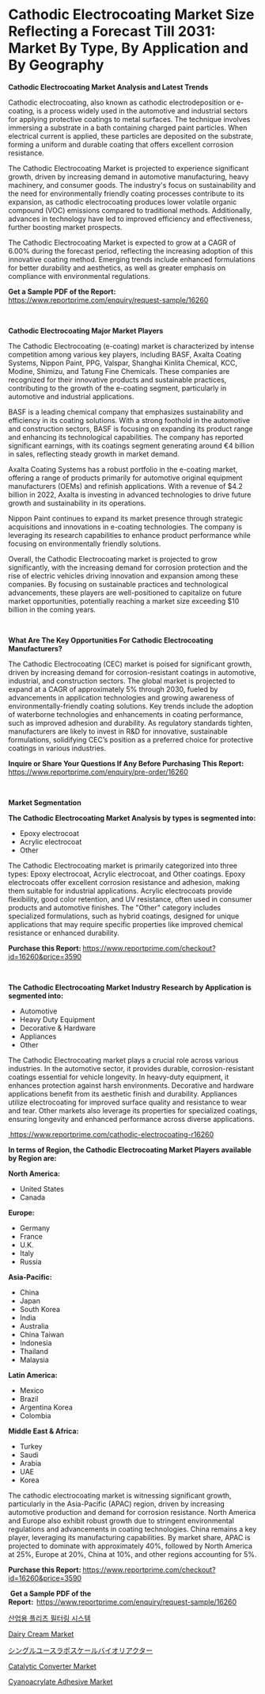 <p><h1>Cathodic Electrocoating Market Size Reflecting a Forecast Till 2031: Market By Type, By Application and By Geography</h1></p><p><strong>Cathodic Electrocoating Market Analysis and Latest Trends</strong></p>
<p><p>Cathodic electrocoating, also known as cathodic electrodeposition or e-coating, is a process widely used in the automotive and industrial sectors for applying protective coatings to metal surfaces. The technique involves immersing a substrate in a bath containing charged paint particles. When electrical current is applied, these particles are deposited on the substrate, forming a uniform and durable coating that offers excellent corrosion resistance.</p><p>The Cathodic Electrocoating Market is projected to experience significant growth, driven by increasing demand in automotive manufacturing, heavy machinery, and consumer goods. The industry's focus on sustainability and the need for environmentally friendly coating processes contribute to its expansion, as cathodic electrocoating produces lower volatile organic compound (VOC) emissions compared to traditional methods. Additionally, advances in technology have led to improved efficiency and effectiveness, further boosting market prospects.</p><p>The Cathodic Electrocoating Market is expected to grow at a CAGR of 6.00% during the forecast period, reflecting the increasing adoption of this innovative coating method. Emerging trends include enhanced formulations for better durability and aesthetics, as well as greater emphasis on compliance with environmental regulations.</p></p>
<p><strong>Get a Sample PDF of the Report:&nbsp;</strong> <a href="https://www.reportprime.com/enquiry/request-sample/16260">https://www.reportprime.com/enquiry/request-sample/16260</a></p>
<p>&nbsp;</p>
<p><strong>Cathodic Electrocoating Major Market Players</strong></p>
<p><p>The Cathodic Electrocoating (e-coating) market is characterized by intense competition among various key players, including BASF, Axalta Coating Systems, Nippon Paint, PPG, Valspar, Shanghai Kinlita Chemical, KCC, Modine, Shimizu, and Tatung Fine Chemicals. These companies are recognized for their innovative products and sustainable practices, contributing to the growth of the e-coating segment, particularly in automotive and industrial applications. </p><p>BASF is a leading chemical company that emphasizes sustainability and efficiency in its coating solutions. With a strong foothold in the automotive and construction sectors, BASF is focusing on expanding its product range and enhancing its technological capabilities. The company has reported significant earnings, with its coatings segment generating around €4 billion in sales, reflecting steady growth in market demand.</p><p>Axalta Coating Systems has a robust portfolio in the e-coating market, offering a range of products primarily for automotive original equipment manufacturers (OEMs) and refinish applications. With a revenue of $4.2 billion in 2022, Axalta is investing in advanced technologies to drive future growth and sustainability in its operations.</p><p>Nippon Paint continues to expand its market presence through strategic acquisitions and innovations in e-coating technologies. The company is leveraging its research capabilities to enhance product performance while focusing on environmentally friendly solutions.</p><p>Overall, the Cathodic Electrocoating market is projected to grow significantly, with the increasing demand for corrosion protection and the rise of electric vehicles driving innovation and expansion among these companies. By focusing on sustainable practices and technological advancements, these players are well-positioned to capitalize on future market opportunities, potentially reaching a market size exceeding $10 billion in the coming years.</p></p>
<p>&nbsp;</p>
<p><strong>What Are The Key Opportunities For Cathodic Electrocoating Manufacturers?</strong></p>
<p><p>The Cathodic Electrocoating (CEC) market is poised for significant growth, driven by increasing demand for corrosion-resistant coatings in automotive, industrial, and construction sectors. The global market is projected to expand at a CAGR of approximately 5% through 2030, fueled by advancements in application technologies and growing awareness of environmentally-friendly coating solutions. Key trends include the adoption of waterborne technologies and enhancements in coating performance, such as improved adhesion and durability. As regulatory standards tighten, manufacturers are likely to invest in R&D for innovative, sustainable formulations, solidifying CEC’s position as a preferred choice for protective coatings in various industries.</p></p>
<p><strong>Inquire or Share Your Questions If Any Before Purchasing This Report:</strong> <a href="https://www.reportprime.com/enquiry/pre-order/16260">https://www.reportprime.com/enquiry/pre-order/16260</a></p>
<p>&nbsp;</p>
<p><strong>Market Segmentation</strong></p>
<p><strong>The Cathodic Electrocoating Market Analysis by types is segmented into:</strong></p>
<p><ul><li>Epoxy electrocoat</li><li>Acrylic electrocoat</li><li>Other</li></ul></p>
<p><p>The Cathodic Electrocoating market is primarily categorized into three types: Epoxy electrocoat, Acrylic electrocoat, and Other coatings. Epoxy electrocoats offer excellent corrosion resistance and adhesion, making them suitable for industrial applications. Acrylic electrocoats provide flexibility, good color retention, and UV resistance, often used in consumer products and automotive finishes. The "Other" category includes specialized formulations, such as hybrid coatings, designed for unique applications that may require specific properties like improved chemical resistance or enhanced durability.</p></p>
<p><strong>Purchase this Report:&nbsp;</strong><a href="https://www.reportprime.com/checkout?id=16260&price=3590">https://www.reportprime.com/checkout?id=16260&price=3590</a></p>
<p>&nbsp;</p>
<p><strong>The Cathodic Electrocoating Market Industry Research by Application is segmented into:</strong></p>
<p><ul><li>Automotive</li><li>Heavy Duty Equipment</li><li>Decorative & Hardware</li><li>Appliances</li><li>Other</li></ul></p>
<p><p>The Cathodic Electrocoating market plays a crucial role across various industries. In the automotive sector, it provides durable, corrosion-resistant coatings essential for vehicle longevity. In heavy-duty equipment, it enhances protection against harsh environments. Decorative and hardware applications benefit from its aesthetic finish and durability. Appliances utilize electrocoating for improved surface quality and resistance to wear and tear. Other markets also leverage its properties for specialized coatings, ensuring longevity and enhanced performance across diverse applications.</p></p>
<p><a href="https://www.reportprime.com/cathodic-electrocoating-r16260">&nbsp;https://www.reportprime.com/cathodic-electrocoating-r16260</a></p>
<p><strong>In terms of Region, the Cathodic Electrocoating Market Players available by Region are:</strong></p>
<p>
    <p> <strong> North America: </strong>
        <ul>
            <li>United States</li>
            <li>Canada</li>
        </ul>
        </p> 
    <p> <strong> Europe: </strong>
        <ul>
            <li>Germany</li>
            <li>France</li>
            <li>U.K.</li>
            <li>Italy</li>
            <li>Russia</li>
        </ul>
        </p> 
    <p> <strong> Asia-Pacific: </strong>
        <ul>
            <li>China</li>
            <li>Japan</li>
            <li>South Korea</li>
            <li>India</li>
            <li>Australia</li>
            <li>China Taiwan</li>
            <li>Indonesia</li>
            <li>Thailand</li>
            <li>Malaysia</li>
        </ul>
        </p> 
    <p> <strong> Latin America: </strong>
        <ul>
            <li>Mexico</li>
            <li>Brazil</li>
            <li>Argentina Korea</li>
            <li>Colombia</li>
        </ul>
        </p> 
    <p> <strong> Middle East & Africa: </strong>
        <ul>
            <li>Turkey</li>
            <li>Saudi</li>
            <li>Arabia</li>
            <li>UAE</li>
            <li>Korea</li>
        </ul>
    </p>
    </p>
<p><p>The cathodic electrocoating market is witnessing significant growth, particularly in the Asia-Pacific (APAC) region, driven by increasing automotive production and demand for corrosion resistance. North America and Europe also exhibit robust growth due to stringent environmental regulations and advancements in coating technologies. China remains a key player, leveraging its manufacturing capabilities. By market share, APAC is projected to dominate with approximately 40%, followed by North America at 25%, Europe at 20%, China at 10%, and other regions accounting for 5%.</p></p>
<p><strong>Purchase this Report: </strong><a href="https://www.reportprime.com/checkout?id=16260&price=3590">https://www.reportprime.com/checkout?id=16260&price=3590</a></p>
<p>&nbsp;<strong>Get a Sample PDF of the Report:&nbsp;&nbsp;</strong><a href="https://www.reportprime.com/enquiry/request-sample/16260">https://www.reportprime.com/enquiry/request-sample/16260</a></p>
<p><strong></strong></p>
<p><p><a href="https://medium.com/@joshuapierce88/2024%EB%85%84%EB%B6%80%ED%84%B0-2031%EB%85%84%EA%B9%8C%EC%A7%80-%EC%82%B0%EC%97%85-%EC%A3%BC%EB%A6%84-%ED%95%84%ED%84%B0%EB%A7%81-%EC%8B%9C%EC%8A%A4%ED%85%9C-%EC%8B%9C%EC%9E%A5-%EC%A0%90%EC%9C%A0%EC%9C%A8-%EB%B0%8F-%EA%B2%BD%EC%9F%81-%ED%99%98%EA%B2%BD%EC%97%90-%EB%8C%80%ED%95%9C-%ED%86%B5%EC%B0%B0%EB%A0%A5-a8e663a314d8">산업용 플리츠 필터링 시스템</a></p><p><a href="https://medium.com/@estellaemmerich/the-dairy-cream-market-is-anticipated-to-experience-significant-growth-with-a-projected-cagr-of-042f5a8f63c4">Dairy Cream Market</a></p><p><a href="https://medium.com/@vvjajdat22/single-use-lab-scale-bioreactors-market-%E3%81%AE%E3%82%B0%E3%83%AD%E3%83%BC%E3%83%90%E3%83%AB%E5%B8%82%E5%A0%B4%E6%A6%82%E8%A6%81%E3%81%AF-%E4%B8%96%E7%95%8C%E3%81%8A%E3%82%88%E3%81%B3%E4%B8%BB%E8%A6%81%E5%B8%82%E5%A0%B4%E3%81%AB%E3%81%8A%E3%81%91%E3%82%8B%E6%A5%AD%E7%95%8C%E3%81%AB%E5%BD%B1%E9%9F%BF%E3%82%92%E4%B8%8E%E3%81%88%E3%82%8B%E4%B8%BB%E8%A6%81%E3%81%AA%E3%83%88%E3%83%AC%E3%83%B3%E3%83%89%E3%81%AB%E3%81%A4%E3%81%84%E3%81%A6-%E7%8B%AC%E8%87%AA%E3%81%AE%E8%A6%96%E7%82%B9%E3%82%92%E6%8F%90%E4%BE%9B%E3%81%97%E3%81%BE%E3%81%99-e257d697bc6d">シングルユースラボスケールバイオリアクター</a></p><p><a href="https://issuu.com/reportprime-2/docs/catalytic-converter-market-size-203_2274c84161d495">Catalytic Converter Market</a></p><p><a href="https://medium.com/@estellaemmerich/the-cyanoacrylate-adhesive-market-prioritizes-cost-control-and-efficiency-enhancement-44bbfdebf176">Cyanoacrylate Adhesive Market</a></p></p>